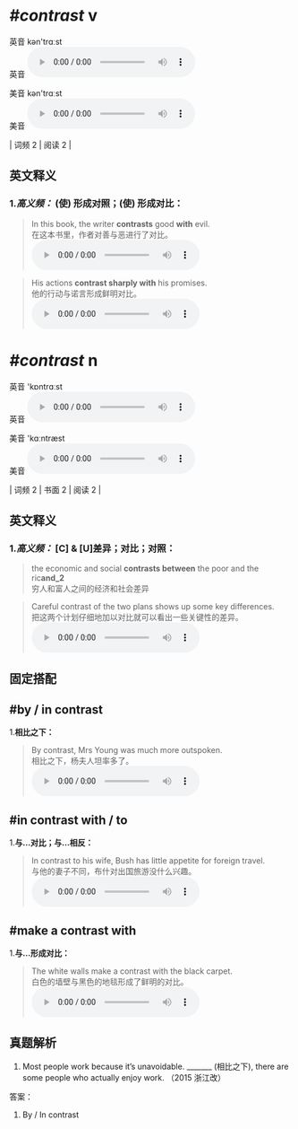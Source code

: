 # ***\#contrast*** v
英音 kən'trɑːst  
英音
<audio src="./media/Contrast-vt-vi-B.aac" controls="controls"></audio>

美音 kən'trɑːst  
美音
<audio src="./media/contrast-v.aac" controls="controls"></audio>



| 词频 2 | 阅读 2 |  

英文释义
---
### 1.*高义频：* **(使) 形成对照；(使) 形成对比：**  

 > In this book, the writer **contrasts** good **with** evil.  
 > 在这本书里，作者对善与恶进行了对比。    
<audio src="./media/1-contrast.aac" controls="controls"></audio>

 > His actions **contrast sharply with** his promises.  
 > 他的行动与诺言形成鲜明对比。    
<audio src="./media/2-contrast.aac" controls="controls"></audio>


# ***\#contrast*** n
英音 'kɒntrɑːst  
英音
<audio src="./media/contrast-B.aac" controls="controls"></audio>

美音 'kɑːntræst  
美音
<audio src="./media/contrast.aac" controls="controls"></audio>



| 词频 2 | 书面 2 | 阅读 2 |  

英文释义
---
### 1.*高义频：* **[C] & [U]差异；对比；对照：**  

 > the economic and social **contrasts between** the poor and the ric**and_2**  
 > 穷人和富人之间的经济和社会差异    

 > Careful contrast of the two plans shows up some key differences.  
 > 把这两个计划仔细地加以对比就可以看出一些关键性的差异。    
<audio src="./media/3-contrast.aac" controls="controls"></audio>


固定搭配
---
## \#by / in contrast
1.**相比之下：**  

 > By contrast, Mrs Young was much more outspoken.  
 > 相比之下，杨夫人坦率多了。    
<audio src="./media/4-contrast.aac" controls="controls"></audio>

## \#in contrast with / to
1.**与…对比；与…相反：**  

 > In contrast to his wife, Bush has little appetite for foreign travel.  
 > 与他的妻子不同，布什对出国旅游没什么兴趣。    
<audio src="./media/Contrast-101_AAC.aac" controls="controls"></audio>

## \#make a contrast with
1.**与…形成对比：**  

 > The white walls make a contrast with the black carpet.  
 > 白色的墙壁与黑色的地毯形成了鲜明的对比。    
<audio src="./media/6-contrast.aac" controls="controls"></audio>


真题解析
---
1. Most people work because it’s unavoidable. _______ (相比之下), there are some people who actually enjoy work.   （2015 浙江改）  

答案：
1. By / In contrast  

